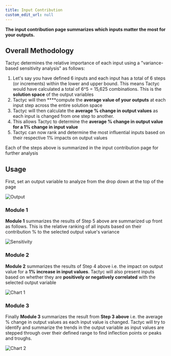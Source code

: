 ```yaml
---
title: Input Contribution
custom_edit_url: null
---
```


**The input contribution page summarizes which inputs matter the most for your outputs.**

## Overall Methodology

Tactyc determines the relative importance of each input using a "variance-based sensitivity analysis" as follows:

1. Let's say you have defined 6 inputs and each input has a total of 6 steps (or increments) within the lower and upper bound. This means Tactyc would have calculated a total of 6^5 = 15,625 combinations. This is the **solution space** of the output variables
2. Tactyc will then ****compute the **average value of your outputs** at each input step across the entire solution space 
3. Tactyc will then calculate the **average % change in output values** as each input is changed from one step to another. 
4. This allows Tactyc to determine the **average % change in output value for a 1% change in input value**
5. Tactyc can now rank and determine the most influential inputs based on their respective 1% impacts on output values

Each of the steps above is summarized in the input contribution page for further analysis

## Usage

First, set an output variable to analyze from the drop down at the top of the page

![Output](https://du0bb4gb9kg21.cloudfront.net/documentation/input-contribution/output.png)

### Module 1

**Module 1** summarizes the results of Step 5 above are summarized up front as follows. This is the relative ranking of all inputs based on their contribution % to the selected output value's variance

![Sensitivity](https://du0bb4gb9kg21.cloudfront.net/documentation/input-contribution/sensitivity.png)

### Module 2

**Module 2** summarizes the results of Step 4 above i.e. the impact on output value for a **1%** **increase in input values**. Tactyc will also present inputs based on whether they are **positively or negatively correlated** with the selected output variable

![Chart 1](https://du0bb4gb9kg21.cloudfront.net/documentation/input-contribution/chart.png)

### Module 3

Finally **Module 3** summarizes the result from **Step 3 above** i.e. the average % change in output values as each input value is changed. Tactyc will try to identify and summarize the trends in the output variable as input values are stepped through over their defined range to find inflection points or peaks and troughs.

![Chart 2](https://du0bb4gb9kg21.cloudfront.net/documentation/input-contribution/chart2.png)